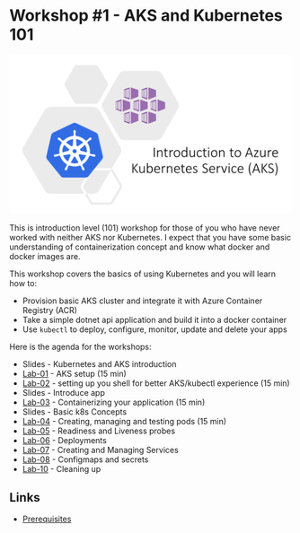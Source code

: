 # Workshop #1 - AKS and Kubernetes 101

![logo](images/logo.png)

This is introduction level (101) workshop for those of you who have never worked with neither AKS nor Kubernetes. I expect that you have some basic understanding of containerization concept and know what docker and docker images are. 

This workshop covers the basics of using Kubernetes and you will learn how to:
 * Provision basic AKS cluster and integrate it with Azure Container Registry (ACR)
 * Take a simple dotnet api application and build it into a docker container
 * Use `kubectl` to deploy, configure, monitor, update and delete your apps 

Here is the agenda for the workshops:
 
 * Slides - Kubernetes and AKS introduction
 * [Lab-01](labs/lab-01/readme.md) - AKS setup (15 min)
 * [Lab-02](labs/lab-02/readme.md) - setting up you shell for better AKS/kubectl experience (15 min)
 * Slides - Introduce app
 * [Lab-03](labs/lab-03/readme.md) - Containerizing your application (15 min)
 * Slides - Basic k8s Concepts 
 * [Lab-04](labs/lab-04/readme.md) - Creating, managing and testing pods (15 min)
 * [Lab-05](labs/lab-05/readme.md) - Readiness and Liveness probes
 * [Lab-06](labs/lab-06/readme.md) - Deployments
 * [Lab-07](labs/lab-07/readme.md) - Creating and Managing Services
 * [Lab-08](labs/lab-08/readme.md) - Configmaps and secrets
 * [Lab-10](labs/lab-10/readme.md) - Cleaning up

## Links

* [Prerequisites](prerequisites.md)

